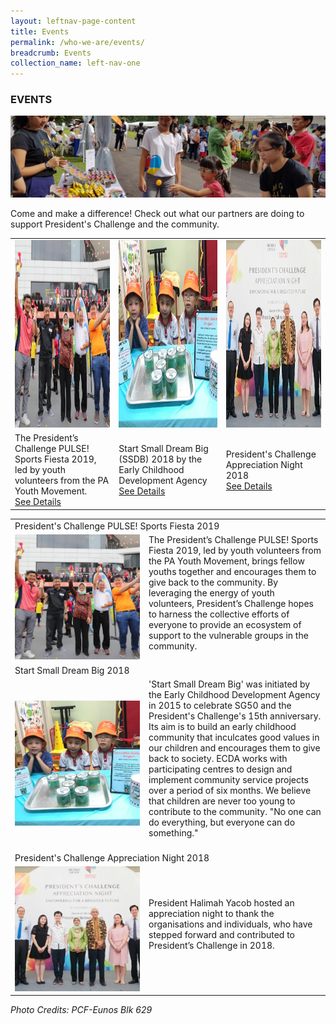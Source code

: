 ```yaml
---
layout: leftnav-page-content
title: Events
permalink: /who-we-are/events/
breadcrumb: Events
collection_name: left-nav-one
---
```


### EVENTS

![Event Top Banner](/images/event-top-banner.jpg "Event Top Banner")

Come and make a difference! Check out what our partners are doing to support President's Challenge and the community.


<table width="100%" cellpadding="10px" cellspacing="10px"> <tr>
<td width="33%"><a href="#tag1"><img src="/images/e_event1.jpg" alt="President’s Challenge PULSE! Sports Fiesta 2019" style="width:300px;height:300px;"></a></td>
<td width="34%"><a href="#tag2"><img src="/images/e_event2.jpg" alt="Start Small Dream Big (SSDB) 2018" style="width:300px;height:300px;"></a></td>
<td width="33%"><a href="#tag3"><img src="/images/e_event3.jpg" alt="President's Challenge Appreciation Night 2018" style="width:300px;height:300px;"></a></td></tr>
<tr><td>The President’s Challenge PULSE! Sports Fiesta 2019, led by youth volunteers from the PA Youth Movement.<br> <a href="#tag1">See Details</a></td> 
<td> Start Small Dream Big (SSDB) 2018 by the Early Childhood Development Agency <br><a href="#tag2">See Details</a></td>
<td>President's Challenge Appreciation Night 2018<br> <a href="#tag3">See Details</a></td></tr>
</table>

<table width="100%" cellpadding="10px" cellspacing="10px">
 <tr><td colspan="2">President's Challenge PULSE! Sports Fiesta 2019 </td></tr>
 <tr><td width="200px" id="tag1"> <img src="/images/e_event1.jpg" alt="President’s Challenge PULSE! Sports Fiesta 2019" style="width:200px"></td>
<td>The President’s Challenge PULSE! Sports Fiesta 2019, led by youth volunteers from the PA Youth Movement, brings fellow youths together and encourages them to give back to the community. By leveraging the energy of youth volunteers, President’s Challenge hopes to harness the collective efforts of everyone to provide an ecosystem of support to the vulnerable groups in the community.<BR><BR></td></tr> 
 <tr><td colspan="2">Start Small Dream Big 2018 </td></tr>
<tr><td width="200px"  id="tag2"> <img src="/images/e_event2.jpg" alt="Start Small Dream Big (SSDB) 2018" style="width:200px"> </td>
<td>'Start Small Dream Big' was initiated by the Early Childhood Development Agency in 2015 to celebrate SG50 and the President's Challenge's 15th anniversary. Its aim is to build an early childhood community that inculcates good values in our children and encourages them to give back to society. ECDA works with participating centres to design and implement community service projects over a period of six months. We believe that children are never too young to contribute to the community. "No one can do everything, but everyone can do something." <BR><BR></td></tr> 
 <tr><td colspan="2">President's Challenge Appreciation Night 2018</td></tr>
<tr><td width="200px"  id="tag3"> <img src="/images/e_event3.jpg" alt="President's Challenge Appreciation Night 2018" style="width:200px"></td>
<td>President Halimah Yacob hosted an appreciation night to thank the organisations and individuals, who have stepped forward and contributed to President’s Challenge in 2018. <BR><BR></td></tr></table>
 
 <h7><i>Photo Credits: *PCF-Eunos Blk 629*</i></h7>
